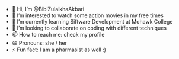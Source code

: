 - 👋 Hi, I’m @BibiZulaikhaAkbari
- 👀 I’m interested to watch some action movies in my free times
- 🌱 I’m currently learning Siftware Development at Mohawk College
- 💞️ I’m looking to collaborate on coding with different techniques
- 📫 How to reach me: check my profile
- 😄 Pronouns: she / her
- ⚡ Fun fact: I am a pharmasist as well :)


<!---
BibiZulaikhaAkbari/BibiZulaikhaAkbari is a ✨ special ✨ repository because its `README.md` (this file) appears on your GitHub profile.
You can click the Preview link to take a look at your changes.
--->
